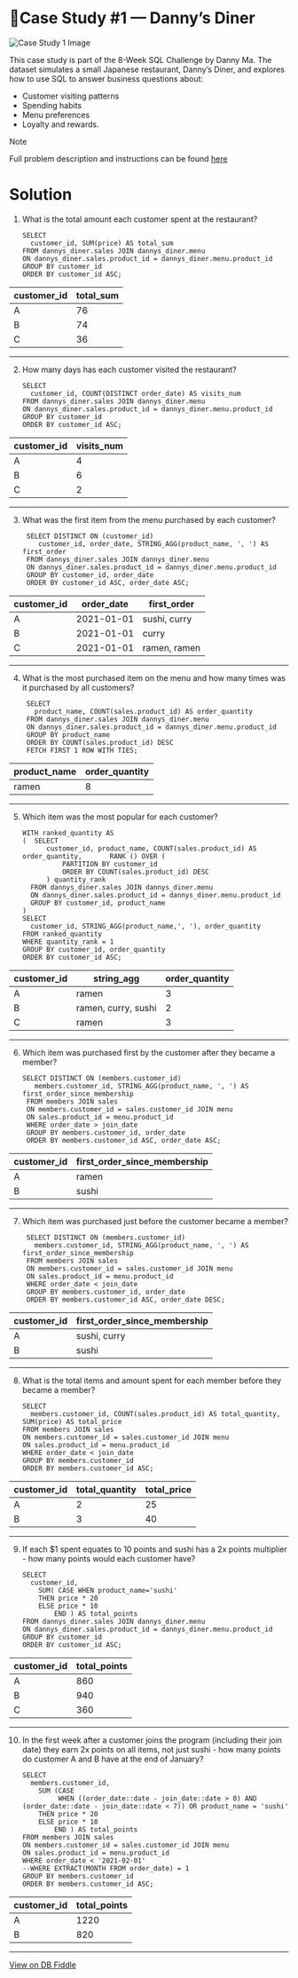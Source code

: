 # 🍜Case Study #1 — Danny’s Diner
![Case Study 1 Image](https://8weeksqlchallenge.com/images/case-study-designs/1.png)

This case study is part of the 8-Week SQL Challenge by Danny Ma.
The dataset simulates a small Japanese restaurant, Danny’s Diner, and explores how to use SQL to answer business questions about:
- Customer visiting patterns
- Spending habits
- Menu preferences
- Loyalty and rewards.

> [!NOTE]
Full problem description and instructions can be found [here](https://8weeksqlchallenge.com/case-study-1/)

# Solution

1. What is the total amount each customer spent at the restaurant?
    ```
    SELECT
      customer_id, SUM(price) AS total_sum
    FROM dannys_diner.sales JOIN dannys_diner.menu
    ON dannys_diner.sales.product_id = dannys_diner.menu.product_id
    GROUP BY customer_id
    ORDER BY customer_id ASC;
    ```

| customer_id | total_sum |
| ----------- | --------- |
| A           | 76        |
| B           | 74        |
| C           | 36        |

---
2. How many days has each customer visited the restaurant?
    ```
    SELECT
      customer_id, COUNT(DISTINCT order_date) AS visits_num
    FROM dannys_diner.sales JOIN dannys_diner.menu
    ON dannys_diner.sales.product_id = dannys_diner.menu.product_id
    GROUP BY customer_id
    ORDER BY customer_id ASC;
    ```

| customer_id | visits_num |
| ----------- | ---------- |
| A           | 4          |
| B           | 6          |
| C           | 2          |

---
3. What was the first item from the menu purchased by each customer?
   ```
    SELECT DISTINCT ON (customer_id)
       customer_id, order_date, STRING_AGG(product_name, ', ') AS first_order
    FROM dannys_diner.sales JOIN dannys_diner.menu
    ON dannys_diner.sales.product_id = dannys_diner.menu.product_id
    GROUP BY customer_id, order_date
    ORDER BY customer_id ASC, order_date ASC;
   ```

| customer_id | order_date | first_order  |
| ----------- | ---------- | ------------ |
| A           | 2021-01-01 | sushi, curry |
| B           | 2021-01-01 | curry        |
| C           | 2021-01-01 | ramen, ramen |

---
4. What is the most purchased item on the menu and how many times was it purchased by all customers?
   ```
    SELECT
      product_name, COUNT(sales.product_id) AS order_quantity
    FROM dannys_diner.sales JOIN dannys_diner.menu
    ON dannys_diner.sales.product_id = dannys_diner.menu.product_id
    GROUP BY product_name
    ORDER BY COUNT(sales.product_id) DESC
    FETCH FIRST 1 ROW WITH TIES;
   ```

| product_name | order_quantity |
| ------------ | -------------- |
| ramen        | 8              |

---
5. Which item was the most popular for each customer?
    ```
    WITH ranked_quantity AS
    (  SELECT
          customer_id, product_name, COUNT(sales.product_id) AS order_quantity,       RANK () OVER (
              PARTITION BY customer_id
              ORDER BY COUNT(sales.product_id) DESC
          ) quantity_rank
      FROM dannys_diner.sales JOIN dannys_diner.menu
      ON dannys_diner.sales.product_id = dannys_diner.menu.product_id
      GROUP BY customer_id, product_name
    )
    SELECT
      customer_id, STRING_AGG(product_name,', '), order_quantity
    FROM ranked_quantity
    WHERE quantity_rank = 1
    GROUP BY customer_id, order_quantity
    ORDER BY customer_id ASC;
    ```

| customer_id | string_agg          | order_quantity |
| ----------- | ------------------- | -------------- |
| A           | ramen               | 3              |
| B           | ramen, curry, sushi | 2              |
| C           | ramen               | 3              |

---
6. Which item was purchased first by the customer after they became a member?
   ```
   SELECT DISTINCT ON (members.customer_id)
      members.customer_id, STRING_AGG(product_name, ', ') AS first_order_since_membership
    FROM members JOIN sales
    ON members.customer_id = sales.customer_id JOIN menu
    ON sales.product_id = menu.product_id
    WHERE order_date > join_date
    GROUP BY members.customer_id, order_date
    ORDER BY members.customer_id ASC, order_date ASC;
   ```

| customer_id | first_order_since_membership |
| ----------- | ---------------------------- |
| A           | ramen                        |
| B           | sushi                        |

---
7. Which item was purchased just before the customer became a member?
   ```
    SELECT DISTINCT ON (members.customer_id)
      members.customer_id, STRING_AGG(product_name, ', ') AS first_order_since_membership
    FROM members JOIN sales
    ON members.customer_id = sales.customer_id JOIN menu
    ON sales.product_id = menu.product_id
    WHERE order_date < join_date
    GROUP BY members.customer_id, order_date
    ORDER BY members.customer_id ASC, order_date DESC;
   ```

| customer_id | first_order_since_membership |
| ----------- | ---------------------------- |
| A           | sushi, curry                 |
| B           | sushi                        |

---
8. What is the total items and amount spent for each member before they became a member?
    ```
    SELECT
      members.customer_id, COUNT(sales.product_id) AS total_quantity, SUM(price) AS total_price
    FROM members JOIN sales
    ON members.customer_id = sales.customer_id JOIN menu
    ON sales.product_id = menu.product_id
    WHERE order_date < join_date
    GROUP BY members.customer_id
    ORDER BY members.customer_id ASC;
    ```

| customer_id | total_quantity | total_price |
| ----------- | -------------- | ----------- |
| A           | 2              | 25          |
| B           | 3              | 40          |

---
9.  If each $1 spent equates to 10 points and sushi has a 2x points multiplier - how many points would each customer have?
    ```
    SELECT
      customer_id,
        SUM( CASE WHEN product_name='sushi'
        THEN price * 20
        ELSE price * 10
            END ) AS total_points
    FROM dannys_diner.sales JOIN dannys_diner.menu
    ON dannys_diner.sales.product_id = dannys_diner.menu.product_id
    GROUP BY customer_id
    ORDER BY customer_id ASC;
    ```

| customer_id | total_points |
| ----------- | ------------ |
| A           | 860          |
| B           | 940          |
| C           | 360          |

---
10. In the first week after a customer joins the program (including their join date) they earn 2x points on all items, not just sushi - how many points do customer A and B have at the end of January?
    ```
    SELECT
      members.customer_id,
        SUM (CASE 
             WHEN ((order_date::date - join_date::date > 0) AND (order_date::date - join_date::date < 7)) OR product_name = 'sushi'
        THEN price * 20
        ELSE price * 10
            END ) AS total_points
    FROM members JOIN sales
    ON members.customer_id = sales.customer_id JOIN menu
    ON sales.product_id = menu.product_id
    WHERE order_date < '2021-02-01'
    --WHERE EXTRACT(MONTH FROM order_date) = 1
    GROUP BY members.customer_id
    ORDER BY members.customer_id ASC;
    ```

| customer_id | total_points |
| ----------- | ------------ |
| A           | 1220         |
| B           | 820          |

---

[View on DB Fiddle](https://www.db-fiddle.com/f/2rM8RAnq7h5LLDTzZiRWcd/138)

